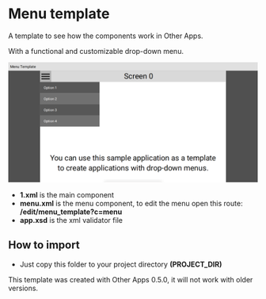 # Menu template

A template to see how the components work in Other Apps. 

With a functional and customizable drop-down menu.

![](sample.png)

- **1.xml** is the main component
- **menu.xml** is the menu component, to edit the menu open this route: **/edit/menu_template?c=menu**
- **app.xsd** is the xml validator file

## How to import
- Just copy this folder to your project directory **(PROJECT_DIR)**

This template was created with Other Apps 0.5.0, it will not work with older versions.